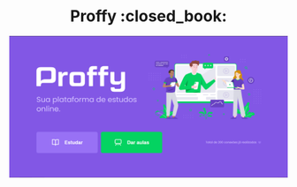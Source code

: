 <p align="center">
   <h1 align="center">Proffy :closed_book:</h1> 
</p>
<p align="center">
    <img src="./src/assets/images/Screenshot_1.png" />
</p>
